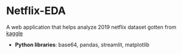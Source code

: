# Netflix-EDA
A web application that helps analyze 2019 netflix dataset gotten from [kaggle](https://www.kaggle.com)

* **Python libraries**: base64, pandas, streamlit, matplotlib

